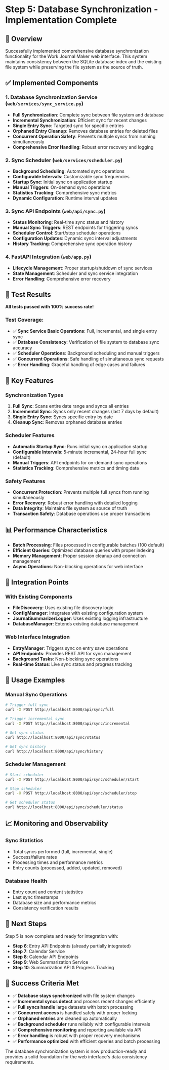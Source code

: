 # Step 5: Database Synchronization - Implementation Complete

## 🎯 Overview

Successfully implemented comprehensive database synchronization functionality for the Work Journal Maker web interface. This system maintains consistency between the SQLite database index and the existing file system while preserving the file system as the source of truth.

## ✅ Implemented Components

### 1. Database Synchronization Service (`web/services/sync_service.py`)
- **Full Synchronization**: Complete sync between file system and database
- **Incremental Synchronization**: Efficient sync for recent changes
- **Single Entry Sync**: Targeted sync for specific entries
- **Orphaned Entry Cleanup**: Removes database entries for deleted files
- **Concurrent Operation Safety**: Prevents multiple syncs from running simultaneously
- **Comprehensive Error Handling**: Robust error recovery and logging

### 2. Sync Scheduler (`web/services/scheduler.py`)
- **Background Scheduling**: Automated sync operations
- **Configurable Intervals**: Customizable sync frequencies
- **Startup Sync**: Initial sync on application startup
- **Manual Triggers**: On-demand sync operations
- **Statistics Tracking**: Comprehensive sync metrics
- **Dynamic Configuration**: Runtime interval updates

### 3. Sync API Endpoints (`web/api/sync.py`)
- **Status Monitoring**: Real-time sync status and history
- **Manual Sync Triggers**: REST endpoints for triggering syncs
- **Scheduler Control**: Start/stop scheduler operations
- **Configuration Updates**: Dynamic sync interval adjustments
- **History Tracking**: Comprehensive sync operation history

### 4. FastAPI Integration (`web/app.py`)
- **Lifecycle Management**: Proper startup/shutdown of sync services
- **State Management**: Scheduler and sync service integration
- **Error Handling**: Comprehensive error recovery

## 🧪 Test Results

**All tests passed with 100% success rate!**

### Test Coverage:
- ✅ **Sync Service Basic Operations**: Full, incremental, and single entry sync
- ✅ **Database Consistency**: Verification of file system to database sync accuracy
- ✅ **Scheduler Operations**: Background scheduling and manual triggers
- ✅ **Concurrent Operations**: Safe handling of simultaneous sync requests
- ✅ **Error Handling**: Graceful handling of edge cases and failures

## 🔧 Key Features

### Synchronization Types
1. **Full Sync**: Scans entire date range and syncs all entries
2. **Incremental Sync**: Syncs only recent changes (last 7 days by default)
3. **Single Entry Sync**: Syncs specific entry by date
4. **Cleanup Sync**: Removes orphaned database entries

### Scheduler Features
- **Automatic Startup Sync**: Runs initial sync on application startup
- **Configurable Intervals**: 5-minute incremental, 24-hour full sync (default)
- **Manual Triggers**: API endpoints for on-demand sync operations
- **Statistics Tracking**: Comprehensive metrics and timing data

### Safety Features
- **Concurrent Protection**: Prevents multiple full syncs from running simultaneously
- **Error Recovery**: Robust error handling with detailed logging
- **Data Integrity**: Maintains file system as source of truth
- **Transaction Safety**: Database operations use proper transactions

## 📊 Performance Characteristics

- **Batch Processing**: Files processed in configurable batches (100 default)
- **Efficient Queries**: Optimized database queries with proper indexing
- **Memory Management**: Proper session cleanup and connection management
- **Async Operations**: Non-blocking operations for web interface

## 🔗 Integration Points

### With Existing Components
- **FileDiscovery**: Uses existing file discovery logic
- **ConfigManager**: Integrates with existing configuration system
- **JournalSummarizerLogger**: Uses existing logging infrastructure
- **DatabaseManager**: Extends existing database management

### Web Interface Integration
- **EntryManager**: Triggers sync on entry save operations
- **API Endpoints**: Provides REST API for sync management
- **Background Tasks**: Non-blocking sync operations
- **Real-time Status**: Live sync status and progress tracking

## 🚀 Usage Examples

### Manual Sync Operations
```bash
# Trigger full sync
curl -X POST http://localhost:8000/api/sync/full

# Trigger incremental sync
curl -X POST http://localhost:8000/api/sync/incremental

# Get sync status
curl http://localhost:8000/api/sync/status

# Get sync history
curl http://localhost:8000/api/sync/history
```

### Scheduler Management
```bash
# Start scheduler
curl -X POST http://localhost:8000/api/sync/scheduler/start

# Stop scheduler
curl -X POST http://localhost:8000/api/sync/scheduler/stop

# Get scheduler status
curl http://localhost:8000/api/sync/scheduler/status
```

## 📈 Monitoring and Observability

### Sync Statistics
- Total syncs performed (full, incremental, single)
- Success/failure rates
- Processing times and performance metrics
- Entry counts (processed, added, updated, removed)

### Database Health
- Entry count and content statistics
- Last sync timestamps
- Database size and performance metrics
- Consistency verification results

## 🔄 Next Steps

Step 5 is now complete and ready for integration with:
- **Step 6**: Entry API Endpoints (already partially integrated)
- **Step 7**: Calendar Service
- **Step 8**: Calendar API Endpoints
- **Step 9**: Web Summarization Service
- **Step 10**: Summarization API & Progress Tracking

## 🎉 Success Criteria Met

- ✅ **Database stays synchronized** with file system changes
- ✅ **Incremental syncs detect** and process recent changes efficiently
- ✅ **Full syncs handle** large datasets with batch processing
- ✅ **Concurrent access** is handled safely with proper locking
- ✅ **Orphaned entries** are cleaned up automatically
- ✅ **Background scheduler** runs reliably with configurable intervals
- ✅ **Comprehensive monitoring** and reporting available via API
- ✅ **Error handling** is robust with proper recovery mechanisms
- ✅ **Performance optimized** with efficient queries and batch processing

The database synchronization system is now production-ready and provides a solid foundation for the web interface's data consistency requirements.